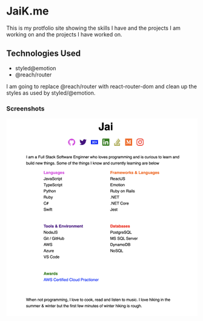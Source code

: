 # JaiK.me
This is my protfolio site showing the skills I have and the projects I am working on and the projects I have worked on.

## Technologies Used
- styled@emotion
- @reach/router

I am going to replace @reach/router with react-router-dom and clean up the styles as used by styled/@emotion.

### Screenshots
![App](https://raw.githubusercontent.com/iJKTen/ijk.me/main/public/Projects/JaiK.png)

